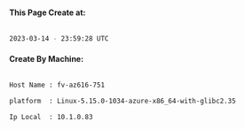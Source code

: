 
   
#### This Page Create at:

```bash

2023-03-14 - 23:59:28 UTC

```

#### Create By Machine:

```bash

Host Name : fv-az616-751

platform  : Linux-5.15.0-1034-azure-x86_64-with-glibc2.35

Ip Local  : 10.1.0.83

```

